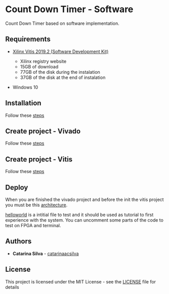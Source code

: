 # Count Down Timer - Software

Count Down Timer based on software implementation.


## Requirements

- [Xilinx Vitis 2019.2 (Software Development Kit)](https://www.xilinx.com/support/download/index.html/content/xilinx/en/downloadNav/vitis.html)

    - Xilinx registry website
    - 15GB of download
    - 77GB of the disk during the instalation
    - 37GB of the disk at the end of instalation

- Windows 10

## Installation

Follow these [steps](https://github.com/catarinaacsilva/vivado-xilinx-tutorials/tree/master/nexys4DefaultPlatform)


## Create project -  Vivado

Follow these [steps](https://github.com/catarinaacsilva/vivado-xilinx-tutorials/tree/master/nexys4DefaultPlatform)

## Create project - Vitis

Follow these [steps](https://github.com/catarinaacsilva/vivado-xilinx-tutorials/tree/master/nexys4DefaultPlatform)

## Deploy

When you are finished the vivado project and before the init the vitis project you must be this [architecture](https://github.com/catarinaacsilva/vivado-xilinx-tutorials/blob/master/CountDownTimerSoft/mb_design_1.pdf).

[helloworld](https://github.com/catarinaacsilva/vivado-xilinx-tutorials/blob/master/CountDownTimerSoft/helloworld.c) is a intitial file to test and it should be used as tutorial to first experience with the system. You can uncomment some parts of the code to test on FPGA and terminal.

## Authors

* **Catarina Silva** - [catarinaacsilva](https://github.com/catarinaacsilva)

## License

This project is licensed under the MIT License - see the [LICENSE](LICENSE) file for details